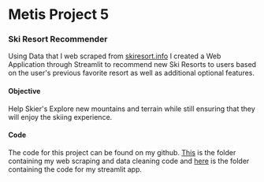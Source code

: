 # Metis Project 5
### Ski Resort Recommender
Using Data that I web scraped from [skiresort.info](https://www.skiresort.info) I created a Web Application through Streamlit to recommend new Ski Resorts to users based on the user's previous favorite resort as well as additional optional features.

#### Objective
Help Skier's Explore new mountains and terrain while still ensuring that they will enjoy the skiing experience.

#### Code
The code for this project can be found on my github.  [This](https://github.com/lucy-allen/Project_5/tree/master/Web_Scraping) is the folder containing my web scraping and data cleaning code and [here](https://github.com/lucy-allen/Project_5/tree/master/Streamlit_App) is the folder containing the code for my streamlit app. 
